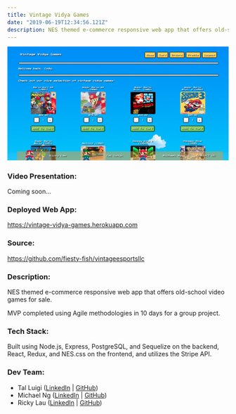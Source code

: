 ```yaml
---
title: Vintage Vidya Games
date: "2019-06-19T12:34:56.121Z"
description: NES themed e-commerce responsive web app that offers old-school video games for sale.
---
```


![Vintage Vidya Games Screenshot](./vintage-vidya-games.png)

### Video Presentation:

Coming soon...

### Deployed Web App:

https://vintage-vidya-games.herokuapp.com

### Source:

https://github.com/fiesty-fish/vintageesportsllc

### Description:

NES themed e-commerce responsive web app that offers old-school video games for sale.

MVP completed using Agile methodologies in 10 days for a group project.

### Tech Stack:

Built using Node.js, Express, PostgreSQL, and Sequelize on the backend, React, Redux, and NES.css on the frontend, and utilizes the Stripe API.

### Dev Team:

- Tal Luigi ([LinkedIn](https://www.linkedin.com/in/talluigi) | [GitHub](https://github.com/luigilegion))
- Michael Ng ([LinkedIn](https://www.linkedin.com/in/michael-m-ng) | [GitHub](https://github.com/xmng))
- Ricky Lau ([LinkedIn](https://www.linkedin.com/in/rickylaudev) | [GitHub](https://github.com/rickylaufitness))
